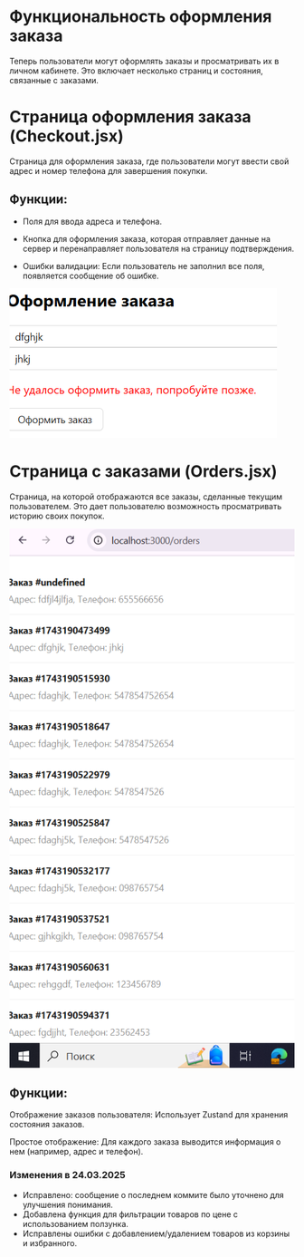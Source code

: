 # Функциональность оформления заказа
Теперь пользователи могут оформлять заказы и просматривать их в личном кабинете. Это включает несколько страниц и состояния, связанные с заказами.

# Страница оформления заказа (Checkout.jsx)
 Страница для оформления заказа, где пользователи могут ввести свой адрес и номер телефона для завершения покупки.

## Функции:

- Поля для ввода адреса и телефона.

- Кнопка для оформления заказа, которая отправляет данные на сервер и перенаправляет пользователя на страницу подтверждения.

- Ошибки валидации: Если пользователь не заполнил все поля, появляется сообщение об ошибке.

![alt text](image.png)

# Страница с заказами (Orders.jsx)
Страница, на которой отображаются все заказы, сделанные текущим пользователем. Это дает пользователю возможность просматривать историю своих покупок.

![alt text](image-1.png)

## Функции:

Отображение заказов пользователя: Использует Zustand для хранения состояния заказов.

Простое отображение: Для каждого заказа выводится информация о нем (например, адрес и телефон).

### Изменения в 24.03.2025

- Исправлено: сообщение о последнем коммите было уточнено для улучшения понимания.
- Добавлена функция для фильтрации товаров по цене с использованием ползунка.
- Исправлены ошибки с добавлением/удалением товаров из корзины и избранного.
